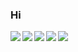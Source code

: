 ### Hi
<img align="left" src="https://img.shields.io/static/v1?label=ABC&message=aaa&color=FF0000">
<img align="left" src="https://img.shields.io/static/v1?label=ABC&message=aaa&color=FF0000">
<img align="left" src="https://img.shields.io/static/v1?label=ABC&message=aaa&color=FF0000">
<img align="left" src="https://img.shields.io/static/v1?label=ABC&message=aaa&color=FF0000">
<img align="left" src="https://img.shields.io/static/v1?label=ABC&message=aaa&color=FF0000">

